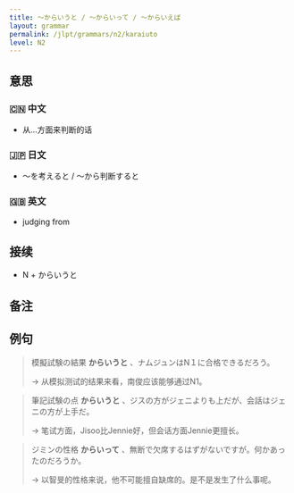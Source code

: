 ```yaml
---
title: 〜からいうと / 〜からいって / 〜からいえば
layout: grammar
permalink: /jlpt/grammars/n2/karaiuto
level: N2
---
```


## 意思

### 🇨🇳 中文

- 从...方面来判断的话

### 🇯🇵 日文

- 〜を考えると / 〜から判断すると

### 🇬🇧 英文

- judging from

## 接续

- N + からいうと

## 备注


## 例句

> 模擬試験の結果 **からいうと** 、ナムジュンはN１に合格できるだろう。
>
> → 从模拟测试的结果来看，南俊应该能够通过N1。

> 筆記試験の点 **からいうと** 、ジスの方がジェニよりも上だが、会話はジェニの方が上手だ。
>
> → 笔试方面，Jisoo比Jennie好，但会话方面Jennie更擅长。

> ジミンの性格 **からいって** 、無断で欠席するはずがないですが。何かあったのだろうか。
>
> → 以智旻的性格来说，他不可能擅自缺席的。是不是发生了什么事呢。

